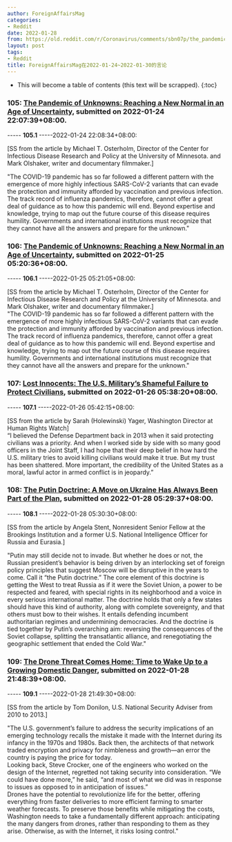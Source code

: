 ```yaml
---
author: ForeignAffairsMag
categories:
- Reddit
date: 2022-01-28
from: https://old.reddit.com/r/Coronavirus/comments/sbn07p/the_pandemic_of_unknowns_reaching_a_new_normal_in/
layout: post
tags:
- Reddit
title: ForeignAffairsMag在2022-01-24~2022-01-30的言论
---
```


* This will become a table of contents (this text will be scrapped).
{:toc}

### 105: [The Pandemic of Unknowns: Reaching a New Normal in an Age of Uncertainty](https://old.reddit.com/r/Coronavirus/comments/sbn07p/the_pandemic_of_unknowns_reaching_a_new_normal_in/), submitted on 2022-01-24 22:07:39+08:00.

----- __105.1__ -----2022-01-24 22:08:34+08:00:

\[SS from the article by Michael T. Osterholm, Director of the Center for Infectious Disease Research and Policy at the University of Minnesota. and Mark Olshaker, writer and documentary filmmaker.\]

"The COVID-19 pandemic has so far followed a different pattern with the emergence of more highly infectious SARS-CoV-2 variants that can evade the protection and immunity afforded by vaccination and previous infection. The track record of influenza pandemics, therefore, cannot offer a great deal of guidance as to how this pandemic will end. Beyond expertise and knowledge, trying to map out the future course of this disease requires humility. Governments and international institutions must recognize that they cannot have all the answers and prepare for the unknown."

### 106: [The Pandemic of Unknowns: Reaching a New Normal in an Age of Uncertainty](https://old.reddit.com/r/TrueReddit/comments/sbwtia/the_pandemic_of_unknowns_reaching_a_new_normal_in/), submitted on 2022-01-25 05:20:36+08:00.

----- __106.1__ -----2022-01-25 05:21:05+08:00:

\[SS from the article by Michael T. Osterholm, Director of the Center for Infectious Disease Research and Policy at the University of Minnesota. and Mark Olshaker, writer and documentary filmmaker.\]  
"The COVID-19 pandemic has so far followed a different pattern with the emergence of more highly infectious SARS-CoV-2 variants that can evade the protection and immunity afforded by vaccination and previous infection. The track record of influenza pandemics, therefore, cannot offer a great deal of guidance as to how this pandemic will end. Beyond expertise and knowledge, trying to map out the future course of this disease requires humility. Governments and international institutions must recognize that they cannot have all the answers and prepare for the unknown."

### 107: [Lost Innocents: The U.S. Military’s Shameful Failure to Protect Civilians](https://old.reddit.com/r/TrueReddit/comments/scondy/lost_innocents_the_us_militarys_shameful_failure/), submitted on 2022-01-26 05:38:20+08:00.

----- __107.1__ -----2022-01-26 05:42:15+08:00:

\[SS from the article by Sarah (Holewinski) Yager, Washington Director at Human Rights Watch\]  
“I believed the Defense Department back in 2013 when it said protecting civilians was a priority. And when I worked side by side with so many good officers in the Joint Staff, I had hope that their deep belief in how hard the U.S. military tries to avoid killing civilians would make it true. But my trust has been shattered. More important, the credibility of the United States as a moral, lawful actor in armed conflict is in jeopardy.”

### 108: [The Putin Doctrine: A Move on Ukraine Has Always Been Part of the Plan](https://old.reddit.com/r/geopolitics/comments/se97qi/the_putin_doctrine_a_move_on_ukraine_has_always/), submitted on 2022-01-28 05:29:37+08:00.

----- __108.1__ -----2022-01-28 05:30:30+08:00:

\[SS from the article by Angela Stent, Nonresident Senior Fellow at the Brookings Institution and a former U.S. National Intelligence Officer for Russia and Eurasia.\]

"Putin may still decide not to invade. But whether he does or not, the Russian president’s behavior is being driven by an interlocking set of foreign policy principles that suggest Moscow will be disruptive in the years to come. Call it “the Putin doctrine.” The core element of this doctrine is getting the West to treat Russia as if it were the Soviet Union, a power to be respected and feared, with special rights in its neighborhood and a voice in every serious international matter. The doctrine holds that only a few states should have this kind of authority, along with complete sovereignty, and that others must bow to their wishes. It entails defending incumbent authoritarian regimes and undermining democracies. And the doctrine is tied together by Putin’s overarching aim: reversing the consequences of the Soviet collapse, splitting the transatlantic alliance, and renegotiating the geographic settlement that ended the Cold War."

### 109: [The Drone Threat Comes Home: Time to Wake Up to a Growing Domestic Danger](https://old.reddit.com/r/technology/comments/ser7nn/the_drone_threat_comes_home_time_to_wake_up_to_a/), submitted on 2022-01-28 21:48:39+08:00.

----- __109.1__ -----2022-01-28 21:49:30+08:00:

\[SS from the article by Tom Donilon, U.S. National Security Adviser from 2010 to 2013.\]

"The U.S. government’s failure to address the security implications of an emerging technology recalls the mistake it made with the Internet during its infancy in the 1970s and 1980s. Back then, the architects of that network traded encryption and privacy for nimbleness and growth—an error the country is paying the price for today.  
Looking back, Steve Crocker, one of the engineers who worked on the design of the Internet, regretted not taking security into consideration. “We could have done more,” he said, “and most of what we did was in response to issues as opposed to in anticipation of issues.”  
Drones have the potential to revolutionize life for the better, offering everything from faster deliveries to more efficient farming to smarter weather forecasts. To preserve those benefits while mitigating the costs, Washington needs to take a fundamentally different approach: anticipating the many dangers from drones, rather than responding to them as they arise. Otherwise, as with the Internet, it risks losing control."

